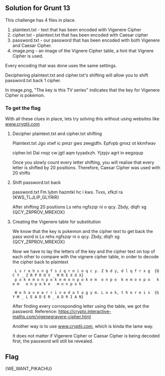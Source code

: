## Solution for Grunt 13 #

This challenge has 4 files in place.

1) plaintext.txt - text that has been encoded with Vigenere Cipher
2) cipher.txt - plaintext.txt that has been encoded with Caesar cipher
3) password.txt - our password that has been encoded with both Vigenere and Caesar Cipher.
4) image.png - an image of the Vignere Cipher table, a hint that Vignere Cipher is used.

Every encoding that was done uses the same settings.

Deciphering plaintext.txt and cipher.txt's shifting will allow you to shift password.txt back 1 cipher.

In image.png, "The key is this TV series" indicates that the key for Vigenere Cipher is pokemon.

### To get the flag

With all these clues in place, lets try solving this without using websites like www.cryptii.com

1) Decipher plaintext.txt and cipher.txt shifting

    Plaintext.txt
        Jgo xtwf ic pmzr gws zeegjdfn. Epfvpb gmxz ot kkmfwav

    cipher.txt
        Dai rnqz cw jgtl aqm tyyadxzh. Yjzpjv agrt in eegzqup

    Once you slowly count every letter shifting, you will realise that every letter is shifted by 20 positions.
        Therefore, Caesar Cipher was used with 20 shifts


2) Shift password.txt back

    password.txt
        Fm lybm hazmtkl hc i kws. Tvxs, xfkzl ra {KWS_TLJLIP_GLYRIR}

    After shifting 20 positions
        Ls rehs ngfszqr ni o qcy. Zbdy, dlqfr xg {QCY_ZRPROV_MREXOX}


3) Creating the Vigenere table for substitution

    We know that the key is pokemon and the cipher text to get back the pass word is 
        Ls rehs ngfszqr ni o qcy. Zbdy, dlqfr xg {QCY_ZRPROV_MREXOX}
    
    Now we have to lay the letters of the key and the cipher text on top of each other to compare with the vignere cipher table, in order to decode the cipher back to plaintext

        L s r e h s n g f s z q r n i o q c y. Z b d y, d l q f r x g  {Q C Y _ Z R P R O V _ M R E X O X}
        p o k e m o n p o k e m o n p o k e m  o n p o  k e m o n p o   k e m   o n p o k e   m o n p o k

        W e h a v e a r r i v e d a t a g y m. L o o k, t h e r e i s  {G Y M _ L E A D E R _ A D R I A N}

    After finding every corrosponding letter using the table, we got the password.
        Reference:  https://crypto.interactive-maths.com/vigenegravere-cipher.html

    Another way is to use www.cryptii.com, which is kinda the lame way.

    It does not matter if Vigenere Cipher or Caesar Cipher is being decoded first, the password will still be revealed.

## Flag
{WE_WANT_PIKACHU}